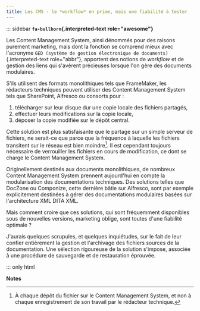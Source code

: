 ```yaml
---
title: Les CMS - le *workflow* en prime, mais une fiabilité à tester
---
```


::: sidebar
**`fa-bullhorn`{.interpreted-text role="awesome"}**

Les Content Management System, ainsi dénommés pour des raisons purement
marketing, mais dont la fonction se comprend mieux avec l'acronyme
`GED (système de gestion
électronique de documents)`{.interpreted-text role="abbr"}, apportent
des notions de *workflow* et de gestion des liens qui s'avèrent
précieuses lorsque l'on gère des documents modulaires.


S'ils utilisent des formats monolithiques tels que FrameMaker, les
rédacteurs techniques peuvent utiliser des Content Management System
tels que SharePoint, Alfresco ou consorts pour :

1.  télécharger sur leur disque dur une copie locale des fichiers
    partagés,
2.  effectuer leurs modifications sur la copie locale,
3.  déposer la copie modifiée sur le dépôt central.

Cette solution est plus satisfaisante que le partage sur un simple
serveur de fichiers, ne serait-ce que parce que la fréquence à laquelle
les fichiers transitent sur le réseau est bien moindre[^1]. Il est
cependant toujours nécessaire de verrouiller les fichiers en cours de
modification, ce dont se charge le Content Management System.

Originellement destinés aux documents monolithiques, de nombreux Content
Management System prennent aujourd'hui en compte la modularisation des
documentations techniques. Des solutions telles que DocZone ou
Componize, cette dernière bâtie sur Alfresco, sont par exemple
explicitement destinées à gérer des documentations modulaires basées sur
l'architecture XML DITA XML.

Mais comment croire que ces solutions, qui sont fréquemment disponibles
sous de nouvelles versions, marketing oblige, sont toutes d'une
fiabilité optimale ?

J'aurais quelques scrupules, et quelques inquiétudes, sur le fait de
leur confier entièrement la gestion et l'archivage des fichiers sources
de la documentation. Une sélection rigoureuse de la solution s'impose,
associée à une procédure de sauvegarde et de restauration éprouvée.

::: only
html

**Notes**


[^1]: À chaque dépôt du fichier sur le Content Management System, et non
    à chaque enregistrement de son travail par le rédacteur technique.

